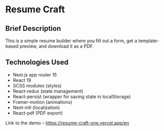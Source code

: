 <h1>Resume Craft</h1>

<h2>Brief Description</h2>
<p>
  This is a simple resume builder where you fill out a form, get a template-based preview, 
  and download it as a PDF.
</p>

<h2>Technologies Used</h2>
<ul>
  <li>Next.js app router 15</li>
  <li>React 19</li>
  <li>SCSS modules (styles)</li>
  <li>React-redux (state management)</li>
  <li>React-persist (wrapper for saving state in localStorage)</li>
  <li>Framer-motion (animations)</li>
  <li>Next-intl (localization)</li>
  <li>React-pdf (PDF export)</li>
</ul>

<p>
  Link to the demo – 
  <a href="https://resume-craft-one.vercel.app/en" target="_blank">
    https://resume-craft-one.vercel.app/en
  </a>
</p>
